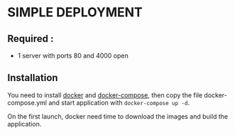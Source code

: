 # SIMPLE DEPLOYMENT

## Required :

- 1 server with ports 80 and 4000 open

## Installation

You need to install [docker](https://docs.docker.com/get-docker/) and [docker-compose](https://docs.docker.com/compose/install/), then copy the file docker-compose.yml and start application with ```docker-compose up -d```.

On the first launch, docker need time to download the images and build the application.